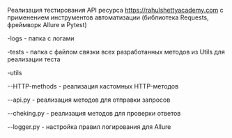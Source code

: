 Реализация тестирования API ресурса https://rahulshettyacademy.com с применением инструментов автоматизации (библиотека Requests, фреймворк Allure и Pytest)


-logs - папка с логами

-tests - папка с файлом связки всех разработанных методов из Utils для реализации теста

-utils

--HTTP-methods - реализация кастомных HTTP-методов

--api.py - реализация методов для отправки запросов

--cheking.py - реализация методов для проверки ответов

--logger.py - настройка правил логирования для Allure

